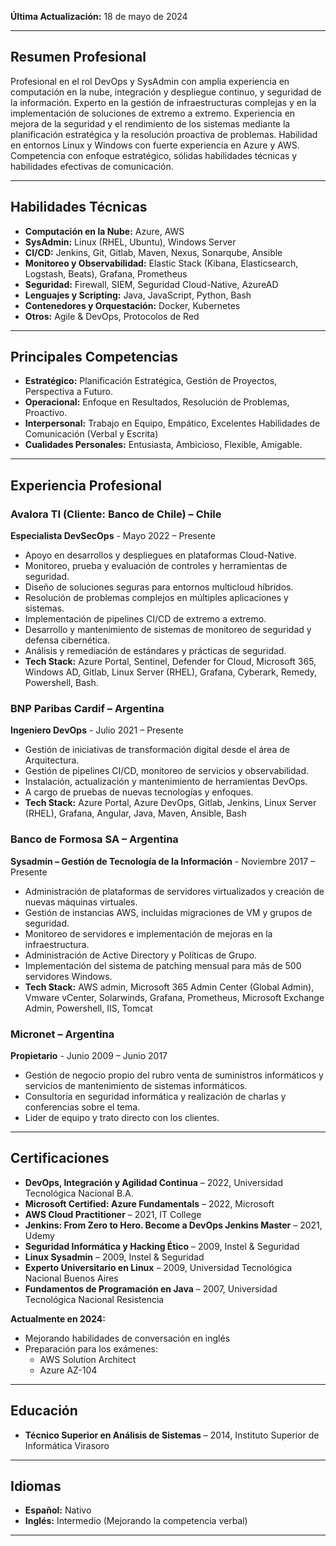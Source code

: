 **Última Actualización:** 18 de mayo de 2024

---

## Resumen Profesional

Profesional en el rol DevOps y SysAdmin con amplia experiencia en computación en la nube, integración y despliegue continuo, y seguridad de la información. Experto en la gestión de infraestructuras complejas y en la implementación de soluciones de extremo a extremo. Experiencia en mejora de la seguridad y el rendimiento de los sistemas mediante la planificación estratégica y la resolución proactiva de problemas. Habilidad en entornos Linux y Windows con fuerte experiencia en Azure y AWS. Competencia con enfoque estratégico, sólidas habilidades técnicas y habilidades efectivas de comunicación.

---

## Habilidades Técnicas

- **Computación en la Nube:** Azure, AWS
- **SysAdmin:** Linux (RHEL, Ubuntu), Windows Server
- **CI/CD:** Jenkins, Git, Gitlab, Maven, Nexus, Sonarqube, Ansible
- **Monitoreo y Observabilidad:** Elastic Stack (Kibana, Elasticsearch, Logstash, Beats), Grafana, Prometheus
- **Seguridad:** Firewall, SIEM, Seguridad Cloud-Native, AzureAD
- **Lenguajes y Scripting:** Java, JavaScript, Python, Bash
- **Contenedores y Orquestación:** Docker, Kubernetes
- **Otros:** Agile & DevOps, Protocolos de Red

---

## Principales Competencias

- **Estratégico:** Planificación Estratégica, Gestión de Proyectos, Perspectiva a Futuro.
- **Operacional:** Enfoque en Resultados, Resolución de Problemas, Proactivo.
- **Interpersonal:** Trabajo en Equipo, Empático, Excelentes Habilidades de Comunicación (Verbal y Escrita)
- **Cualidades Personales:** Entusiasta, Ambicioso, Flexible, Amigable.

---

## Experiencia Profesional

### Avalora TI (Cliente: Banco de Chile) – Chile
**Especialista DevSecOps** - Mayo 2022 – Presente
- Apoyo en desarrollos y despliegues en plataformas Cloud-Native.
- Monitoreo, prueba y evaluación de controles y herramientas de seguridad.
- Diseño de soluciones seguras para entornos multicloud híbridos.
- Resolución de problemas complejos en múltiples aplicaciones y sistemas.
- Implementación de pipelines CI/CD de extremo a extremo.
- Desarrollo y mantenimiento de sistemas de monitoreo de seguridad y defensa cibernética.
- Análisis y remediación de estándares y prácticas de seguridad.
- **Tech Stack:** Azure Portal, Sentinel, Defender for Cloud, Microsoft 365, Windows AD, Gitlab, Linux Server (RHEL), Grafana, Cyberark, Remedy, Powershell, Bash.

### BNP Paribas Cardif – Argentina
**Ingeniero DevOps** - Julio 2021 – Presente
- Gestión de iniciativas de transformación digital desde el área de Arquitectura.
- Gestión de pipelines CI/CD, monitoreo de servicios y observabilidad.
- Instalación, actualización y mantenimiento de herramientas DevOps.
- A cargo de pruebas de nuevas tecnologías y enfoques.
- **Tech Stack:** Azure Portal, Azure DevOps, Gitlab, Jenkins, Linux Server (RHEL), Grafana, Angular, Java, Maven, Ansible, Bash

### Banco de Formosa SA – Argentina
**Sysadmin – Gestión de Tecnología de la Información** - Noviembre 2017 – Presente
- Administración de plataformas de servidores virtualizados y creación de nuevas máquinas virtuales.
- Gestión de instancias AWS, incluidas migraciones de VM y grupos de seguridad.
- Monitoreo de servidores e implementación de mejoras en la infraestructura.
- Administración de Active Directory y Políticas de Grupo.
- Implementación del sistema de patching mensual para más de 500 servidores Windows.
- **Tech Stack:** AWS admin, Microsoft 365 Admin Center (Global Admin), Vmware vCenter, Solarwinds, Grafana, Prometheus, Microsoft Exchange Admin, Powershell, IIS, Tomcat

### Micronet – Argentina
**Propietario** - Junio 2009 – Junio 2017
- Gestión de negocio propio del rubro venta de suministros informáticos y servicios de mantenimiento de sistemas informáticos.
- Consultoría en seguridad informática y realización de charlas y conferencias sobre el tema.
- Lider de equipo y trato directo con los clientes.

---

## Certificaciones

- **DevOps, Integración y Agilidad Continua** – 2022, Universidad Tecnológica Nacional B.A.
- **Microsoft Certified: Azure Fundamentals** – 2022, Microsoft
- **AWS Cloud Practitioner** – 2021, IT College
- **Jenkins: From Zero to Hero. Become a DevOps Jenkins Master** – 2021, Udemy
- **Seguridad Informática y Hacking Ético** – 2009, Instel & Seguridad
- **Linux Sysadmin** – 2009, Instel & Seguridad
- **Experto Universitario en Linux** – 2009, Universidad Tecnológica Nacional Buenos Aires
- **Fundamentos de Programación en Java** – 2007, Universidad Tecnológica Nacional Resistencia

**Actualmente en 2024:**
- Mejorando habilidades de conversación en inglés
- Preparación para los exámenes:
  - AWS Solution Architect
  - Azure AZ-104

---

## Educación

- **Técnico Superior en Análisis de Sistemas** – 2014, Instituto Superior de Informática Virasoro

---

## Idiomas

- **Español:** Nativo
- **Inglés:** Intermedio (Mejorando la competencia verbal)

---
